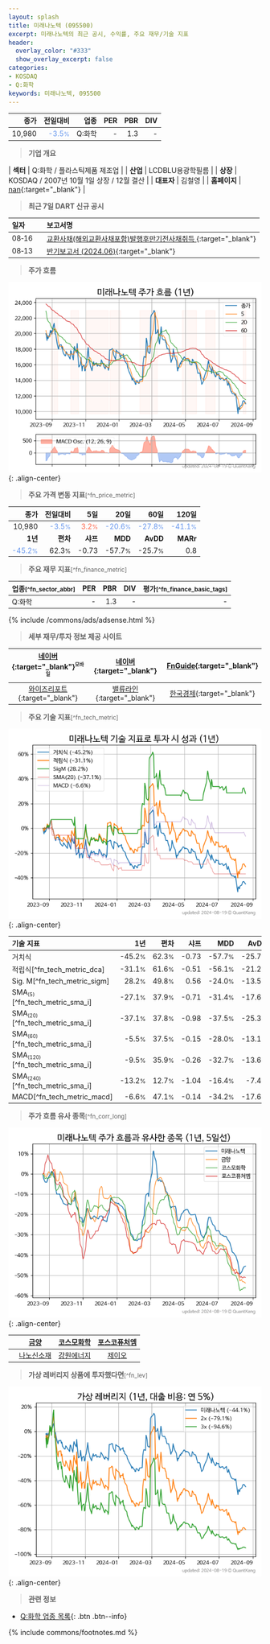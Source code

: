 ```yaml
---
layout: splash
title: 미래나노텍 (095500)
excerpt: 미래나노텍의 최근 공시, 수익률, 주요 재무/기술 지표
header:
  overlay_color: "#333"
  show_overlay_excerpt: false
categories:
- KOSDAQ
- Q:화학
keywords: 미래나노텍, 095500
---
```


| **종가** | **전일대비** | **업종** | **PER** | **PBR** | **DIV** |
| -------: | -----------: | -------: | ------: | ------: | ------: |
| 10,980 | <span style="color: cornflowerblue">-3.5<small>%</small></span> | Q:화학 | - | 1.3 | - |

<!-- more -->


> **기업 개요**<a id="company"></a>

| <span style="white-space:nowrap;">**섹터**</span> | Q:화학 / 플라스틱제품 제조업 |
| <span style="white-space:nowrap;">**산업**</span> | LCDBLU용광학필름 |
| <span style="white-space:nowrap;">**상장**</span> | KOSDAQ / 2007년 10월 1일 상장 / 12월 결산 |
| <span style="white-space:nowrap;">**대표자**</span> | 김철영 |
| <span style="white-space:nowrap;">**홈페이지**</span> | [nan](nan){:target="_blank"} |


> **최근 7일 DART 신규 공시**<a id="dart"></a>

| **일자** |      | **보고서명** |
| :------- | :--- | :----------- |
| 08&#x2011;16 | | [교환사채(해외교환사채포함)발행후만기전사채취득              ](https://dart.fss.or.kr/dsaf001/main.do?rcpNo=20240816900086){:target="_blank"} |
| 08&#x2011;13 | | [반기보고서 (2024.06)](https://dart.fss.or.kr/dsaf001/main.do?rcpNo=20240813001341){:target="_blank"} |


> **주가 흐름**<a id="price"></a>

![095500](/stock/images/095500.png){: .align-center}


> **주요 가격 변동 지표**<small>[^fn_price_metric]</small>

| **종가** | **전일대비** | **5일** | **20일** | **60일** | **120일** |
| -------: | -----------: | ------: | -------: | -------: | --------: |
| 10,980 | <span style="color: cornflowerblue">-3.5<small>%</small></span> | <span style="color: tomato">3.2<small>%</small></span> | <span style="color: cornflowerblue">-20.6<small>%</small></span> | <span style="color: cornflowerblue">-27.8<small>%</small></span> | <span style="color: cornflowerblue">-41.1<small>%</small></span> |
| **1년** | **편차** | **샤프** | **MDD** | **AvDD** | **MARr** |
| <span style="color: cornflowerblue">-45.2<small>%</small></span> | 62.3<small>%</small> | -0.73 | -57.7<small>%</small> | -25.7<small>%</small> | 0.8 |


> **주요 재무 지표**<small>[^fn_finance_metric]</small>

| **업종**<small>[^fn_sector_abbr]</small> | **PER** | **PBR** | **DIV** | **평가**<small>[^fn_finance_basic_tags]</small> |
| :--------------------------------------- | ------: | ------: | ------: | ----------------------------------------------: |
| Q:화학 | - | 1.3 | - | - |



{% include /commons/ads/adsense.html %}

> **세부 재무/투자 정보 제공 사이트**

| [네이버](https://m.stock.naver.com/domestic/stock/095500/finance/summary){:target="_blank"}<sup><small>모바일</small></sup> | [네이버](https://finance.naver.com/item/coinfo.naver?code=095500){:target="_blank"} | [FnGuide](https://comp.fnguide.com/SVO2/ASP/SVD_Invest.asp?gicode=A095500&MenuYn=Y){:target="_blank"} |
| :---: | :---: | :---: |
| [와이즈리포트](https://comp.wisereport.co.kr/company/c1040001.aspx?cmp_cd=095500){:target="_blank"} | [밸류라인](https://www.valueline.co.kr/finance/summary/095500){:target="_blank"} | [한국경제](https://markets.hankyung.com/stock/095500/financial-summary){:target="_blank"} |


> **주요 기술 지표**<small>[^fn_tech_metric]</small>


![095500](/stock/images/095500_tech.png){: .align-center}

| **기술 지표** | **1년** | **편차** | **샤프** | **MDD** | **AvDD** |
| :------------ | ------: | -----------: | -------: | ------: | -------: |
| 거치식 | -45.2<small>%</small> | 62.3<small>%</small> | -0.73 | -57.7<small>%</small> | -25.7<small>%</small> |
| 적립식[^fn_tech_metric_dca] | -31.1<small>%</small> | 61.6<small>%</small> | -0.51 | -56.1<small>%</small> | -21.2<small>%</small> |
| Sig. M[^fn_tech_metric_sigm] | 28.2<small>%</small> | 49.8<small>%</small> | 0.56 | -24.0<small>%</small> | -13.5<small>%</small> |
| SMA<small><sub>(5)</sub></small>[^fn_tech_metric_sma_i] | -27.1<small>%</small> | 37.9<small>%</small> | -0.71 | -31.4<small>%</small> | -17.6<small>%</small> |
| SMA<small><sub>(20)</sub></small>[^fn_tech_metric_sma_i] | -37.1<small>%</small> | 37.8<small>%</small> | -0.98 | -37.5<small>%</small> | -25.3<small>%</small> |
| SMA<small><sub>(60)</sub></small>[^fn_tech_metric_sma_i] | -5.5<small>%</small> | 37.5<small>%</small> | -0.15 | -28.0<small>%</small> | -13.1<small>%</small> |
| SMA<small><sub>(120)</sub></small>[^fn_tech_metric_sma_i] | -9.5<small>%</small> | 35.9<small>%</small> | -0.26 | -32.7<small>%</small> | -13.6<small>%</small> |
| SMA<small><sub>(240)</sub></small>[^fn_tech_metric_sma_i] | -13.2<small>%</small> | 12.7<small>%</small> | -1.04 | -16.4<small>%</small> | -7.4<small>%</small> |
| MACD[^fn_tech_metric_macd] | -6.6<small>%</small> | 47.1<small>%</small> | -0.14 | -34.2<small>%</small> | -17.6<small>%</small> |


> **주가 흐름 유사 종목**<a id="corr"></a><small>[^fn_corr_long]</small>

![095500](/stock/images/095500_corr.png){: .align-center}

|       | [금양](/001570/) | [코스모화학](/005420/) | [포스코퓨처엠](/003670/) |
| :---: | :------------------------------------: | :------------------------------------: | :------------------------------------: |
|       | [나노신소재](/121600/) | [강원에너지](/114190/) | [제이오](/418550/) |


> **가상 레버리지 상품에 투자했다면**<a id="2x"></a><small>[^fn_lev]</small>

![095500](/stock/images/095500_2x.png){: .align-center}


> **관련 정보**

- [Q:화학 업종 목록](/stats/sector/kosdaq_업종_화학_종목/){: .btn .btn--info}

{% include commons/footnotes.md %}